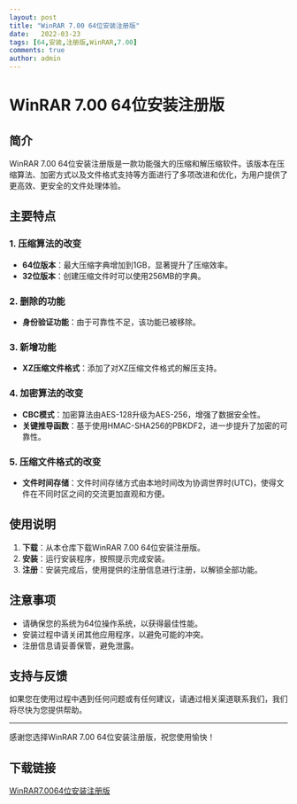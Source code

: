 ```yaml
---
layout: post
title: "WinRAR 7.00 64位安装注册版"
date:   2022-03-23
tags: [64,安装,注册版,WinRAR,7.00]
comments: true
author: admin
---
```

# WinRAR 7.00 64位安装注册版

## 简介

WinRAR 7.00 64位安装注册版是一款功能强大的压缩和解压缩软件。该版本在压缩算法、加密方式以及文件格式支持等方面进行了多项改进和优化，为用户提供了更高效、更安全的文件处理体验。

## 主要特点

### 1. 压缩算法的改变
- **64位版本**：最大压缩字典增加到1GB，显著提升了压缩效率。
- **32位版本**：创建压缩文件时可以使用256MB的字典。

### 2. 删除的功能
- **身份验证功能**：由于可靠性不足，该功能已被移除。

### 3. 新增功能
- **XZ压缩文件格式**：添加了对XZ压缩文件格式的解压支持。

### 4. 加密算法的改变
- **CBC模式**：加密算法由AES-128升级为AES-256，增强了数据安全性。
- **关键推导函数**：基于使用HMAC-SHA256的PBKDF2，进一步提升了加密的可靠性。

### 5. 压缩文件格式的改变
- **文件时间存储**：文件时间存储方式由本地时间改为协调世界时(UTC)，使得文件在不同时区之间的交流更加直观和方便。

## 使用说明

1. **下载**：从本仓库下载WinRAR 7.00 64位安装注册版。
2. **安装**：运行安装程序，按照提示完成安装。
3. **注册**：安装完成后，使用提供的注册信息进行注册，以解锁全部功能。

## 注意事项

- 请确保您的系统为64位操作系统，以获得最佳性能。
- 安装过程中请关闭其他应用程序，以避免可能的冲突。
- 注册信息请妥善保管，避免泄露。

## 支持与反馈

如果您在使用过程中遇到任何问题或有任何建议，请通过相关渠道联系我们，我们将尽快为您提供帮助。

---

感谢您选择WinRAR 7.00 64位安装注册版，祝您使用愉快！

## 下载链接

[WinRAR7.0064位安装注册版](https://pan.quark.cn/s/fb5c21b42866)